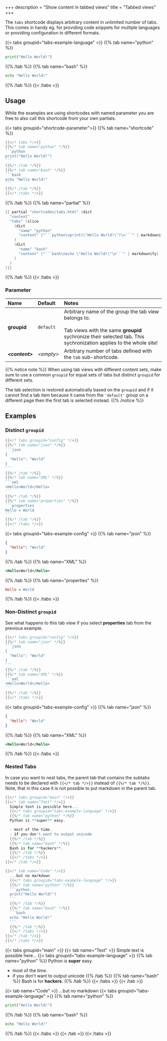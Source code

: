 +++
description = "Show content in tabbed views"
title = "Tabbed views"
+++

The `tabs` shortcode displays arbitrary content in unlimited number of tabs. This comes in handy eg. for providing code snippets for multiple languages or providing configuration in different formats.

{{< tabs groupid="tabs-example-language" >}}
{{% tab name="python" %}}

```python
print("Hello World!")
```

{{% /tab %}}
{{% tab name="bash" %}}

```bash
echo "Hello World!"
```

{{% /tab %}}
{{< /tabs >}}

## Usage

While the examples are using shortcodes with named parameter you are free to also call this shortcode from your own partials.

{{< tabs groupid="shortcode-parameter">}}
{{% tab name="shortcode" %}}

````go
{{</* tabs */>}}
{{%/* tab name="python" */%}}
```python
print("Hello World!")
```
{{%/* /tab */%}}
{{%/* tab name="bash" */%}}
```bash
echo "Hello World!"
```
{{%/* /tab */%}}
{{</* /tabs */>}}
````

{{% /tab %}}
{{% tab name="partial" %}}

````go
{{ partial "shortcodes/tabs.html" (dict
  "context" .
  "tabs" (slice
    (dict
      "name" "python"
      "content" ("```python\nprint(\"Hello World!\")\n```" | markdownify)
    )
    (dict
      "name" "bash"
      "content" ("```bash\necho \"Hello World!\"\n```" | markdownify)
    )
  )
)}}
````

{{% /tab %}}
{{< /tabs >}}

### Parameter

| Name                  | Default          | Notes       |
|:----------------------|:-----------------|:------------|
| **groupid**           | `default`        | Arbitrary name of the group the tab view belongs to.<br><br>Tab views with the same **groupid** sychronize their selected tab. This sychronization applies to the whole site! |
| _**&lt;content&gt;**_ | _&lt;empty&gt;_  | Arbitrary number of tabs defined with the `tab` sub-shortcode. |

{{% notice note %}}
When using tab views with different content sets, make sure to use a common `groupid` for equal sets of tabs but distinct `groupid` for different sets.

The tab selection is restored automatically based on the `groupid` and if it cannot find a tab item because it came from the `'default'` group on a different page then the first tab is selected instead.
{{% /notice %}}

## Examples

### Distinct `groupid`

````go
{{</* tabs groupid="config" */>}}
{{%/* tab name="json" */%}}
```json
{
  "Hello": "World"
}
```
{{%/* /tab */%}}
{{%/* tab name="XML" */%}}
```xml
<Hello>World</Hello>
```
{{%/* /tab */%}}
{{%/* tab name="properties" */%}}
```properties
Hello = World
```
{{%/* /tab */%}}
{{</* /tabs */>}}
````

{{< tabs groupid="tabs-example-config" >}}
{{% tab name="json" %}}
```json
{
  "Hello": "World"
}
```
{{% /tab %}}
{{% tab name="XML" %}}
```xml
<Hello>World</Hello>
```
{{% /tab %}}
{{% tab name="properties" %}}
```ini
Hello = World
```
{{% /tab %}}
{{< /tabs >}}

### Non-Distinct `groupid`

See what happens to this tab view if you select **properties** tab from the previous example.

````go
{{</* tabs groupid="config" */>}}
{{%/* tab name="json" */%}}
```json
{
  "Hello": "World"
}
```
{{%/* /tab */%}}
{{%/* tab name="XML" */%}}
```xml
<Hello>World</Hello>
```
{{%/* /tab */%}}
{{</* /tabs */>}}
````

{{< tabs groupid="tabs-example-config" >}}
{{% tab name="json" %}}
```json
{
  "Hello": "World"
}
```
{{% /tab %}}
{{% tab name="XML" %}}
```xml
<Hello>World</Hello>
```
{{% /tab %}}
{{< /tabs >}}

### Nested Tabs

In case you want to nest tabs, the parent tab that contains the subtabs needs to be declared with `{{</* tab */>}}` instead of `{{%/* tab */%}}`. Note, that in this case it is not possible to put markdown in the parent tab.

````go
{{</* tabs groupid="main" */>}}
{{</* tab name="Text" */>}}
  Simple text is possible here...
  {{</* tabs groupid="tabs-example-language" */>}}
  {{%/* tab name="python" */%}}
  Python is **super** easy.

  - most of the time.
  - if you don't want to output unicode
  {{%/* /tab */%}}
  {{%/* tab name="bash" */%}}
  Bash is for **hackers**.
  {{%/* /tab */%}}
  {{</* /tabs */>}}
{{</* /tab */>}}

{{</* tab name="Code" */>}}
  ...but no markdown
  {{</* tabs groupid="tabs-example-language" */>}}
  {{%/* tab name="python" */%}}
  ```python
  print("Hello World!")
  ```
  {{%/* /tab */%}}
  {{%/* tab name="bash" */%}}
  ```bash
  echo "Hello World!"
  ```
  {{%/* /tab */%}}
  {{</* /tabs */>}}
{{</* /tab */>}}
{{</* /tabs */>}}
````

{{< tabs groupid="main" >}}
{{< tab name="Text" >}}
  Simple text is possible here...
  {{< tabs groupid="tabs-example-language" >}}
  {{% tab name="python" %}}
  Python is **super** easy.

  - most of the time.
  - if you don't want to output unicode
  {{% /tab %}}
  {{% tab name="bash" %}}
  Bash is for **hackers**.
  {{% /tab %}}
  {{< /tabs >}}
{{< /tab >}}

{{< tab name="Code" >}}
  ...but no markdown
  {{< tabs groupid="tabs-example-language" >}}
  {{% tab name="python" %}}
  ```python
  print("Hello World!")
  ```
  {{% /tab %}}
  {{% tab name="bash" %}}
  ```bash
  echo "Hello World!"
  ```
  {{% /tab %}}
  {{< /tabs >}}
{{< /tab >}}
{{< /tabs >}}
